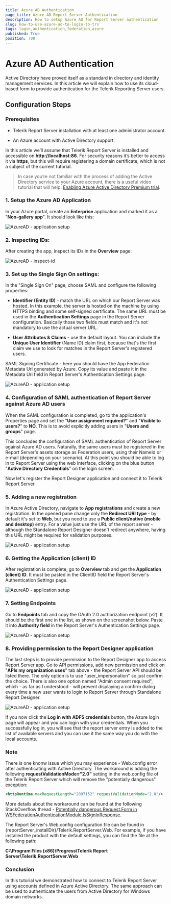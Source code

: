 ```yaml
---
title: Azure AD Authentication
page_title: Azure AD Report Server Authentication
description: How to setup Azure AD for Report Server authentication
slug: how-to-use-azure-ad-to-login-to-trs
tags: login,authentication,federation,azure
published: True
position: 700
---
```


# Azure AD Authentication

Active Directory have proved itself as a standard in directory and identity management services. In this article we will explain how to use its cloud-based form to provide authentication for the Telerik Reporting Server users.

## Configuration Steps

### Prerequisites

-   Telerik Report Server installation with at least one administrator account.

-   An Azure account with Active Directory support.

In this article we’ll assume that Telerik Report Server is installed and accessible on **http://localhost:86**. For security reasons it’s better to access it via **https**, but this will require registering a domain certificate, which is not a subject of the current tutorial.

> In case you’re not familiar with the process of adding the Active Directory service to your Azure account, there is a useful video tutorial that will help: [Enabling Azure Active Directory Premium trial](https://channel9.msdn.com/Series/Azure-Active-Directory-Videos-Demos/Enabling-Azure-Active-Directory-Premium-trial).

### 1.  Setup the Azure AD Application

In your Azure portal, create an **Enterprise** application and marked it as a "**Non-gallery app**". It should look like this:

![AzureAD - application setup](../../images/report-server-images/HowToLoginUsingADFS/azure_ad_step1.png)


### 2.  Inspecting IDs:


After creating the app, inspect its IDs in the **Overview** page:

![AzureAD - inspect-id](../../images/report-server-images/HowToLoginUsingADFS/azure_ad_step2.png)


### 3.  Set up the Single Sign On settings:

In the "Single Sign On" page, choose SAML and configure the following properties:

- **Identifier (Entity ID)** - match the URL on which our Report Server was hosted. In this example, the server is hosted on the machine by using HTTPS binding and some self-signed certificate. The same URL must be used in the  **Authentication Settings** page in the Report Server configuration. 
Basically those two fields must match and it's not mandatory to use the actual server URL.

- **User Attributes & Claims** - use the default layout. You can include the **Unique User Identifier** (Name ID) claim first, because that's the first claim we use to look for matches in the Report Server's registered users.

SAML Signing Certificate - here you should have the App Federation Metadata Url generated by Azure. Copy its value and paste it in the Metadata Uri field in Report Server's Authentication Settings page.

![AzureAD - application setup](../../images/report-server-images/HowToLoginUsingADFS/azure_ad_step3.png)



### 4.  Configuration of SAML authentication of Report Server against Azure AD users


When the SAML configuration is completed, go to the application's Properties page and set the "**User assignment required?**" and "**Visible to users?**" to **NO**. This is to avoid explicitly adding users in "**Users and groups**" page.


This concludes the configuration of SAML authentication of Report Server against Azure AD users. Naturally, the same users must be registered in the Report Server's assets storage as Federation users, using their NameId or e-mail (depending on your scenario). At this point you should be able to log in to Report Server using the web interface, clicking on the blue button "**Active Directory Credentials**" on the login screen.

Now let's register the Report Designer application and connect it to Telerik Report Server.


### 5.  Adding a new registration


In Azure Active Directory, navigate to **App registrations** and create a new registration. In the opened pane change only the **Redirect URI type** - by default it's set to **Web**, but you need to use a **Public client/native (mobile and desktop)** entry. For a value just use the URL of the report server - although the Standalone Report Designer doesn't redirect anywhere, having this URL might be required for validation purposes.

![AzureAD - application setup](../../images/report-server-images/HowToLoginUsingADFS/azure_ad_step4.png)

### 6.   Getting the Application (client) ID

After registration is complete, go to **Overview** tab and get the **Application (client) ID**. It must be pasted in the ClientID field the Report Server's Authentication Settings page.


![AzureAD - application setup](../../images/report-server-images/HowToLoginUsingADFS/azure_ad_step5.png)


### 7.  Setting Endpoints

Go to **Endpoints** tab and copy the OAuth 2.0 authorization endpoint (v2). It should be the first one in the list, as shown on the screenshot below. Paste it into **Authority field** in the Report Server's Authentication Settings page.

![AzureAD - application setup](../../images/report-server-images/HowToLoginUsingADFS/azure_ad_step6.png)


### 8.  Providing permission to the Report Designer application


The last steps is to provide permission to the Report Designer app to access Report Server app. Go to API permissions, add new permission and click on "**APIs my organization uses**" tab above - the Report Server API should be listed there. The only option is to use "user_impersonation" so just confirm the choice. There is also one option named "Admin consent required", which - as far as I understood - will prevent displaying a confirm dialog every time a new user wants to login to Report Server through Standalone Report Designer.

![AzureAD - application setup](../../images/report-server-images/HowToLoginUsingADFS/azure_ad_step7.png)


If you now click the **Log in with ADFS credentials** button, the Azure login page will appear and you can login with your credentials. When you successfully log in, you will see that the report server entry is added to the list of available servers and you can use it the same way you do with the local accounts.


### Note

There is one knonw issue which you may experience - Web.config error after authenticating with Active Directory. The workaround is adding the following **requestValidationMode="2.0"** setting in the web.config file of the Telerik Report Server which will remove the "potentially dangerous" exception:

````XML
<httpRuntime maxRequestLength="2097152" requestValidationMode="2.0"/> 
````


More details about the workaround can be found at the following StackOverflow thread - [Potentially dangerous Request.Form in WSFederationAuthenticationModule.IsSignInResponse](https://stackoverflow.com/questions/5443563/potentially-dangerous-request-form-in-wsfederationauthenticationmodule-issigninr).

The Report Server's Web.config configuration file can be found in {reportServer_installDir}/Telerik.ReportServer.Web. For example, if you have installed the product with the default settings, you can find the file at the following path:

**C:\Program Files (x86)\Progress\Telerik Report Server\Telerik.ReportServer.Web**



### Conclusion

In this tutorial we demonstrated how to connect to Telerik Report Server using accounts defined in Azure Active Directory. The same approach can be used to authenticate the users from Active Directory for Windows domain networks.
